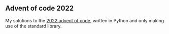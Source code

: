 ## Advent of code 2022
My solutions to the [2022 advent of code](https://adventofcode.com/2022/),
written in Python and only making use of the standard library.

